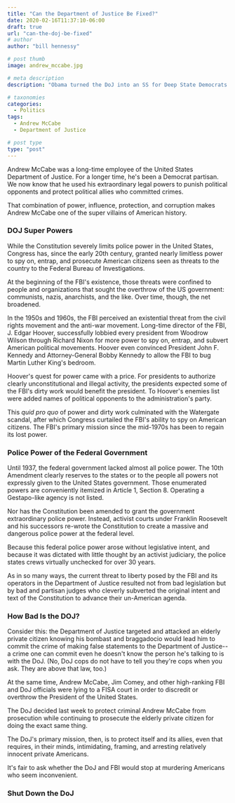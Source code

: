 ```yaml
---
title: "Can the Department of Justice Be Fixed?"
date: 2020-02-16T11:37:10-06:00
draft: true
url: "can-the-doj-be-fixed"
# author
author: "bill hennessy"

# post thumb
image: andrew_mccabe.jpg

# meta description
description: "Obama turned the DoJ into an SS for Deep State Democrats. Perhaps it should be abolished."

# taxonomies
categories: 
  - Politics
tags:
  - Andrew McCabe
  - Department of Justice

# post type
type: "post"
---
```


Andrew McCabe was a long-time employee of the United States Department of Justice. For a longer time, he's been a Democrat partisan. We now know that he used his extraordinary legal powers to punish political opponents and protect political allies who committed crimes. 

That combination of power, influence, protection, and corruption makes Andrew McCabe one of the super villains of American history. 

### DOJ Super Powers

While the Constitution severely limits police power in the United States, Congress has, since the early 20th century, granted nearly limitless power to spy on, entrap, and prosecute  American citizens seen as threats to the country to the Federal Bureau of Investigations.

At the beginning of the FBI's existence, those threats were confined to people and organizations that sought the overthrow of the US government: communists, nazis, anarchists, and the like. Over time, though, the net broadened.

In the 1950s and 1960s, the FBI perceived an existential threat from the civil rights movement and the anti-war movement. Long-time director of the FBI, J. Edgar Hoover, successfully lobbied every president from Woodrow Wilson through Richard Nixon for more power to spy on, entrap, and subvert American political movements. Hoover even convinced President John F. Kennedy and Attorney-General Bobby Kennedy to allow the FBI to bug Martin Luther King's bedroom. 

Hoover's quest for power came with a price. For presidents to authorize clearly unconstitutional and illegal activity, the presidents expected some of the FBI's dirty work would benefit the president. To Hoover's enemies list were added names of political opponents to the administration's party. 

This *quid pro quo* of power and dirty work culminated with the Watergate scandal, after which Congress curtailed the FBI's ability to spy on American citizens. The FBI's primary mission since the mid-1970s has been to regain its lost power. 

### Police Power of the Federal Government 

Until 1937, the federal government lacked almost all police power. The 10th Amendment clearly reserves to the states or to the people all powers not expressly given to the United States government. Those enumerated powers are conveniently itemized in Article 1, Section 8. Operating a Gestapo-like agency is not listed. 

Nor has the Constitution been amended to grant the government extraordinary police power. Instead, activist courts under Franklin Roosevelt and his successors re-wrote the Constitution to create a massive and dangerous police power at the federal level. 

Because this federal police power arose without legislative intent, and because it was dictated with little thought by an activist judiciary, the police states crews virtually unchecked for over 30 years. 

As in so many ways, the current threat to liberty posed by the FBI and its operators in the Department of Justice resulted not from bad legislation but by bad and partisan judges who cleverly subverted the original intent and text of the Constitution to advance their un-American agenda. 

### How Bad Is the DOJ?

Consider this: the Department of Justice targeted and attacked an elderly private citizen knowing his bombast and braggadocio would lead him to commit the crime of making false statements to the Department of Justice--a crime one can commit even he doesn't know the person he's talking to is with the DoJ. (No, DoJ cops do not have to tell you they're cops when you ask. They are above that law, too.) 

At the same time, Andrew McCabe, Jim Comey, and other high-ranking FBI and DoJ officials were lying to a FISA court in order to discredit or overthrow the President of the United States.

The DoJ decided last week to protect criminal Andrew McCabe from prosecution while continuing to prosecute the elderly private citizen for doing the exact same thing. 

The DoJ's primary mission, then, is to protect itself and its allies, even that requires, in their minds, intimidating, framing, and arresting relatively innocent private Americans. 

It's fair to ask whether the DoJ and FBI would stop at murdering Americans who seem inconvenient. 

### Shut Down the DoJ





